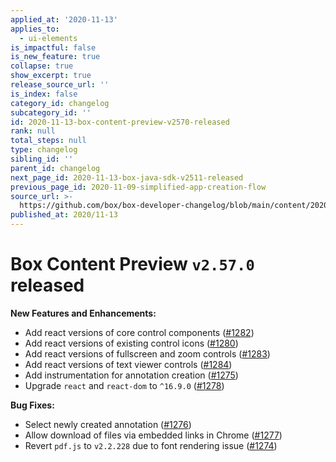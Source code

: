 ```yaml
---
applied_at: '2020-11-13'
applies_to:
  - ui-elements
is_impactful: false
is_new_feature: true
collapse: true
show_excerpt: true
release_source_url: ''
is_index: false
category_id: changelog
subcategory_id: ''
id: 2020-11-13-box-content-preview-v2570-released
rank: null
total_steps: null
type: changelog
sibling_id: ''
parent_id: changelog
next_page_id: 2020-11-13-box-java-sdk-v2511-released
previous_page_id: 2020-11-09-simplified-app-creation-flow
source_url: >-
  https://github.com/box/box-developer-changelog/blob/main/content/2020/11-13-box-content-preview-v2570-released.md
published_at: 2020/11-13
---
```

# Box Content Preview `v2.57.0` released

**New Features and Enhancements:**

* Add react versions of core control components ([#1282][1282])
* Add react versions of existing control icons ([#1280][1280])
* Add react versions of fullscreen and zoom controls ([#1283][1283])
* Add react versions of text viewer controls ([#1284][1284])
* Add instrumentation for annotation creation ([#1275][1275])
* Upgrade `react` and `react-dom` to `^16.9.0` ([#1278][1278])

**Bug Fixes:**

* Select newly created annotation ([#1276][1276])
* Allow download of files via embedded links in Chrome ([#1277][1277])
* Revert `pdf.js` to `v2.2.228` due to font rendering issue ([#1274][1274])

[1282]: https://github.com/box/box-content-preview/pull/1282
[1280]: https://github.com/box/box-content-preview/pull/1280
[1283]: https://github.com/box/box-content-preview/pull/1283
[1284]: https://github.com/box/box-content-preview/pull/1284
[1275]: https://github.com/box/box-content-preview/pull/1275
[1278]: https://github.com/box/box-content-preview/pull/1278
[1276]: https://github.com/box/box-content-preview/pull/1276
[1277]: https://github.com/box/box-content-preview/pull/1277
[1274]: https://github.com/box/box-content-preview/pull/1274
